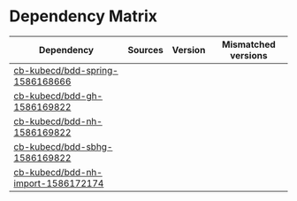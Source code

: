 # Dependency Matrix

Dependency | Sources | Version | Mismatched versions
---------- | ------- | ------- | -------------------
[cb-kubecd/bdd-spring-1586168666](https://github.com/cb-kubecd/bdd-spring-1586168666.git) |  | []() | 
[cb-kubecd/bdd-gh-1586169822](https://github.com/cb-kubecd/bdd-gh-1586169822.git) |  | []() | 
[cb-kubecd/bdd-nh-1586169822](https://github.com/cb-kubecd/bdd-nh-1586169822.git) |  | []() | 
[cb-kubecd/bdd-sbhg-1586169822](https://github.com/cb-kubecd/bdd-sbhg-1586169822.git) |  | []() | 
[cb-kubecd/bdd-nh-import-1586172174](https://github.com/cb-kubecd/bdd-nh-import-1586172174.git) |  | []() | 
